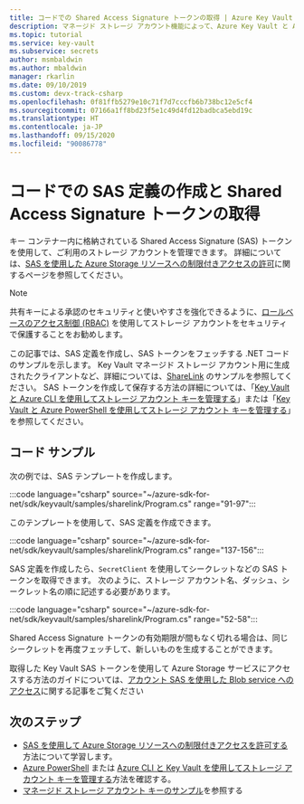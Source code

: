 ```yaml
---
title: コードでの Shared Access Signature トークンの取得 | Azure Key Vault
description: マネージド ストレージ アカウント機能によって、Azure Key Vault と Azure ストレージ アカウント間がシームレスに統合されます。 このサンプルでは、Azure SDK for .NET を使用して SAS トークンを管理します。
ms.topic: tutorial
ms.service: key-vault
ms.subservice: secrets
author: msmbaldwin
ms.author: mbaldwin
manager: rkarlin
ms.date: 09/10/2019
ms.custom: devx-track-csharp
ms.openlocfilehash: 0f81ffb5279e10c71f7d7cccfb6b738bc12e5cf4
ms.sourcegitcommit: 07166a1ff8bd23f5e1c49d4fd12badbca5ebd19c
ms.translationtype: HT
ms.contentlocale: ja-JP
ms.lasthandoff: 09/15/2020
ms.locfileid: "90086778"
---
```

# <a name="create-sas-definition-and-fetch-shared-access-signature-tokens-in-code"></a>コードでの SAS 定義の作成と Shared Access Signature トークンの取得

キー コンテナー内に格納されている Shared Access Signature (SAS) トークンを使用して、ご利用のストレージ アカウントを管理できます。 詳細については、[SAS を使用した Azure Storage リソースへの制限付きアクセスの許可](../../storage/common/storage-sas-overview.md)に関するページを参照してください。

> [!NOTE]
> 共有キーによる承認のセキュリティと使いやすさを強化できるように、[ロールベースのアクセス制御 (RBAC)](../../storage/common/storage-auth-aad.md) を使用してストレージ アカウントをセキュリティで保護することをお勧めします。

この記事では、SAS 定義を作成し、SAS トークンをフェッチする .NET コードのサンプルを示します。 Key Vault マネージド ストレージ アカウント用に生成されたクライアントなど、詳細については、[ShareLink](https://docs.microsoft.com/samples/azure/azure-sdk-for-net/share-link/) のサンプルを参照してください。 SAS トークンを作成して保存する方法の詳細については、「[Key Vault と Azure CLI を使用してストレージ アカウント キーを管理する](overview-storage-keys.md)」または「[Key Vault と Azure PowerShell を使用してストレージ アカウント キーを管理する](overview-storage-keys-powershell.md)」を参照してください。

## <a name="code-samples"></a>コード サンプル

次の例では、SAS テンプレートを作成します。

:::code language="csharp" source="~/azure-sdk-for-net/sdk/keyvault/samples/sharelink/Program.cs" range="91-97":::

このテンプレートを使用して、SAS 定義を作成できます。 

:::code language="csharp" source="~/azure-sdk-for-net/sdk/keyvault/samples/sharelink/Program.cs" range="137-156":::

SAS 定義を作成したら、`SecretClient` を使用してシークレットなどの SAS トークンを取得できます。 次のように、ストレージ アカウント名、ダッシュ、シークレット名の順に記述する必要があります。

:::code language="csharp" source="~/azure-sdk-for-net/sdk/keyvault/samples/sharelink/Program.cs" range="52-58":::

Shared Access Signature トークンの有効期限が間もなく切れる場合は、同じシークレットを再度フェッチして、新しいものを生成することができます。

取得した Key Vault SAS トークンを使用して Azure Storage サービスにアクセスする方法のガイドについては、[アカウント SAS を使用した Blob service へのアクセス](https://docs.microsoft.com/azure/storage/common/storage-account-sas-create-dotnet#use-an-account-sas-from-a-client)に関する記事をご覧ください

## <a name="next-steps"></a>次のステップ
- [SAS を使用して Azure Storage リソースへの制限付きアクセスを許可する](../../storage/common/storage-sas-overview.md)方法について学習します。
- [Azure PowerShell](overview-storage-keys-powershell.md) または [Azure CLI と Key Vault を使用してストレージ アカウント キーを管理する](overview-storage-keys.md)方法を確認する。
- [マネージド ストレージ アカウント キーのサンプル](https://github.com/Azure-Samples?utf8=%E2%9C%93&q=key+vault+storage&type=&language=)を参照する
